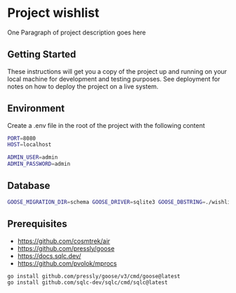 # Project wishlist

One Paragraph of project description goes here

## Getting Started

These instructions will get you a copy of the project up and running on your local machine for development and testing purposes. See deployment for notes on how to deploy the project on a live system.

## Environment

Create a .env file in the root of the project with the following content

```bash
PORT=8080
HOST=localhost

ADMIN_USER=admin
ADMIN_PASSWORD=admin
```

## Database

```bash
GOOSE_MIGRATION_DIR=schema GOOSE_DRIVER=sqlite3 GOOSE_DBSTRING=./wishlist.db goose up
```

## Prerequisites

- https://github.com/cosmtrek/air
- https://github.com/pressly/goose
- https://docs.sqlc.dev/
- https://github.com/pvolok/mprocs

```bash
go install github.com/pressly/goose/v3/cmd/goose@latest
go install github.com/sqlc-dev/sqlc/cmd/sqlc@latest
```
